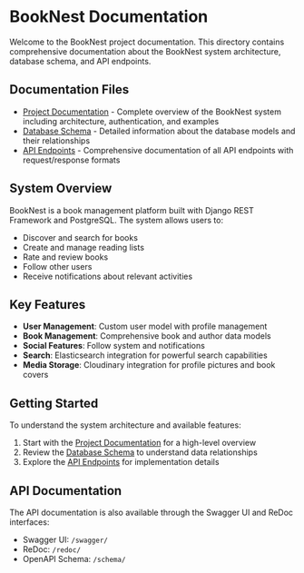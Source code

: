 # BookNest Documentation

Welcome to the BookNest project documentation. This directory contains comprehensive documentation about the BookNest system architecture, database schema, and API endpoints.

## Documentation Files

- [Project Documentation](project_documentation.md) - Complete overview of the BookNest system including architecture, authentication, and examples
- [Database Schema](database_schema.md) - Detailed information about the database models and their relationships
- [API Endpoints](api_endpoints.md) - Comprehensive documentation of all API endpoints with request/response formats

## System Overview

BookNest is a book management platform built with Django REST Framework and PostgreSQL. The system allows users to:

- Discover and search for books
- Create and manage reading lists
- Rate and review books
- Follow other users
- Receive notifications about relevant activities

## Key Features

- **User Management**: Custom user model with profile management
- **Book Management**: Comprehensive book and author data models
- **Social Features**: Follow system and notifications
- **Search**: Elasticsearch integration for powerful search capabilities
- **Media Storage**: Cloudinary integration for profile pictures and book covers

## Getting Started

To understand the system architecture and available features:

1. Start with the [Project Documentation](project_documentation.md) for a high-level overview
2. Review the [Database Schema](database_schema.md) to understand data relationships
3. Explore the [API Endpoints](api_endpoints.md) for implementation details

## API Documentation

The API documentation is also available through the Swagger UI and ReDoc interfaces:

- Swagger UI: `/swagger/`
- ReDoc: `/redoc/`
- OpenAPI Schema: `/schema/`
